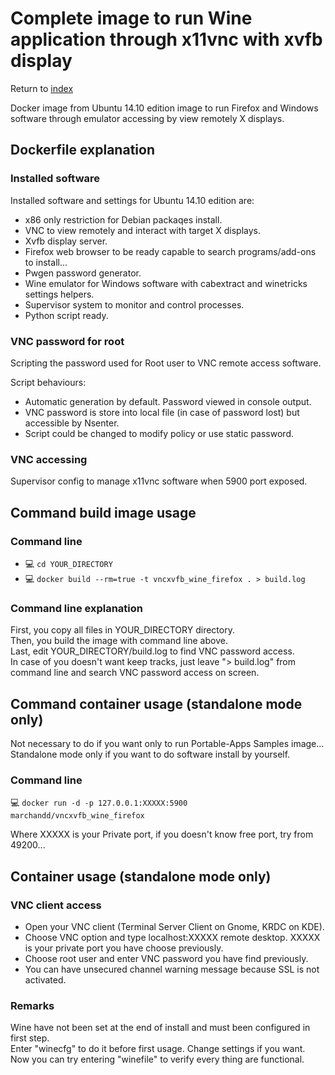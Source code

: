Complete image to run Wine application through x11vnc with xvfb display
======================================================================

Return to [index](https://github.com/marchandd/vncxvfb_wine_firefox/ "Index")

Docker image from Ubuntu 14.10 edition image to run Firefox and
Windows software through emulator accessing by view remotely X displays.

Dockerfile explanation
----------------------

### Installed software

Installed software and settings for Ubuntu 14.10 edition are:
- x86 only restriction for Debian packaqes install.
- VNC to view remotely and interact with target X displays.
- Xvfb display server.
- Firefox web browser to be ready capable to search programs/add-ons
  to install...
- Pwgen password generator.
- Wine emulator for Windows software
  with cabextract and winetricks settings helpers.
- Supervisor system to monitor and control processes.
- Python script ready.

### VNC password for root

Scripting the password used for Root user to VNC remote access software.

Script behaviours:
- Automatic generation by default. Password viewed in console output.
- VNC password is store into local file (in case of password lost) but accessible by Nsenter.
- Script could be changed to modify policy or use static password.

### VNC accessing

Supervisor config to manage x11vnc software when 5900 port exposed.

Command build image usage
-------------------------

### Command line

- :computer: `cd YOUR_DIRECTORY`
- :computer: `docker build --rm=true -t vncxvfb_wine_firefox . > build.log`

### Command line explanation

First, you copy all files in YOUR_DIRECTORY directory.  
Then, you build the image with command line above.  
Last, edit YOUR_DIRECTORY/build.log to find VNC password access.  
In case of you doesn't want keep tracks, just leave "> build.log" from command 
line and search VNC password access on screen.

Command container usage (standalone mode only)
----------------------------------------------

Not necessary to do if you want only to run Portable-Apps Samples image...         
Standalone mode only if you want to do software install by yourself.

### Command line

:computer: `docker run -d -p 127.0.0.1:XXXXX:5900 marchandd/vncxvfb_wine_firefox`

Where XXXXX is your Private port, if you doesn't know free port, try from 
49200...

Container usage (standalone mode only)
--------------------------------------

### VNC client access

- Open your VNC client (Terminal Server Client on Gnome, KRDC on KDE).
- Choose VNC option and type localhost:XXXXX remote desktop.
  XXXXX is your private port you have choose previously.
- Choose root user and enter VNC password you have find previously.
- You can have unsecured channel warning message because SSL is not activated.

### Remarks

Wine have not been set at the end of install and must been configured in 
first step.  
Enter "winecfg" to do it before first usage. Change settings if you want.  
Now you can try entering "winefile" to verify every thing are functional.
